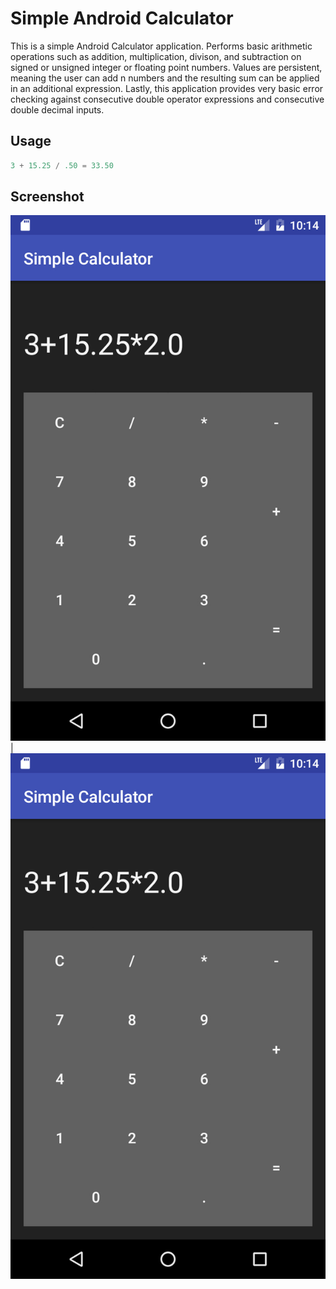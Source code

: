 # Simple Android Calculator

This is a simple Android Calculator application. Performs basic arithmetic operations such as addition, multiplication, divison, and subtraction on signed or unsigned integer or floating point numbers. Values are persistent, meaning the user can add n numbers and the resulting sum can be applied in an additional expression. Lastly, this application provides very basic error checking against consecutive double operator expressions and consecutive double decimal inputs.

## Usage
```c
3 + 15.25 / .50 = 33.50
```
## Screenshot

![alt text][screenshot01] | ![alt text][screenshot02]

[screenshot01]: https://github.com/jbredeme/Calculator/blob/master/Screenshots/screenshot01.jpg "Screenshot"
[screenshot02]: https://github.com/jbredeme/Calculator/blob/master/Screenshots/screenshot01.jpg "Screenshot"